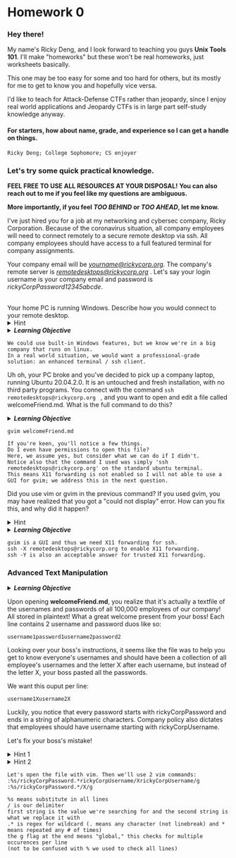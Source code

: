 # Homework 0
### Hey there! 
My name's Ricky Deng, and I look forward to teaching you guys **Unix Tools 101**.
I'll make "homeworks" but these won't be real homeworks, just worksheets basically.

This one may be too easy for some and too hard for others, but its mostly for me to get to know you and hopefully vice versa.

I'd like to teach for Attack-Defense CTFs rather than jeopardy, since I enjoy real world applications and Jeopardy CTFs is in large part self-study knowledge anyway.

#### For starters, how about name, grade, and experience so I can get a handle on things.
```
Ricky Deng; College Sophomore; CS enjoyer
```
### Let's try some quick practical knowledge.
**FEEL FREE TO USE ALL RESOURCES AT YOUR DISPOSAL!**
**You can also reach out to me if you feel like my questions are ambiguous.**

**More importantly, if you feel *TOO BEHIND* or *TOO AHEAD*, let me know.**

I've just hired you for a job at my networking and cybersec company, Ricky Corporation. Because of the coronavirus situation, all company employees will need to connect remotely to a secure remote desktop via ssh. All company employees should have access to a full featured terminal for company assignments.

Your company email will be *yourname@rickycorp.org*. 
The company's remote server is *remotedesktops@rickycorp.org* .
Let's say your login username is your company email and password is *rickyCorpPassword12345abcde*.

<br>
Your home PC is running Windows. Describe how you would connect to your remote desktop. 
<details> 
	<summary>Hint</summary>
	Windows built-in RDP is a textbook, but half credit answer.
	Try a third party terminal for Windows. (Mobaxterm, PuTTy)
</details>

<details> 
	<summary><em><b>Learning Objective</b></em></summary>
	Do we know the basics of ssh remote connection?
</details>

```
We could use built-in Windows features, but we know we're in a big company that runs on linux.
In a real world situation, we would want a professional-grade solution: an enhanced terminal / ssh client.
```

Uh oh, your PC broke and you've decided to pick up a company laptop, running Ubuntu 20.04.2.0. It is an untouched and fresh installation, with no third party programs. You connect with the command ```ssh remotedesktops@rickycorp.org ``` , and you want to open and edit a file called welcomeFriend.md. What is the full command to do this?
<details> 
	<summary><em><b>Learning Objective</b></em></summary>
	Do we know how to use basic Linux tools?
</details>

```
gvim welcomeFriend.md

If you're keen, you'll notice a few things. 
Do I even have permissions to open this file? 
Here, we assume yes, but consider what we can do if I didn't.
Notice also that the command I used was simply 'ssh remotedesktops@rickycorp.org' on the standard ubuntu terminal.
This means X11 forwarding is not enabled so I will not able to use a GUI for gvim; we address this in the next question.
```

Did you use vim or gvim in the previous command? If you used gvim, you may have realized that you got a "could not display" error. How can you fix this, and why did it happen?
<details> 
	<summary>Hint</summary>
	X11 forwarding for ssh.
</details>
<details> 
	<summary><em><b>Learning Objective</b></em></summary>
	<br>
	Can we solve simple real world issues?
	<br><br>
	This situation happened to me the first time I connected to a remote desktop. I was trying to access the gui of a debug program on a remote desktop, however I had not enabled X11 forwarding.
</details>

```
gvim is a GUI and thus we need X11 forwarding for ssh.
ssh -X remotedesktops@rickycorp.org to enable X11 forwarding.
ssh -Y is also an acceptable answer for trusted X11 forwarding.
```

### Advanced Text Manipulation
<details> 
	<summary><em><b>Learning Objective</b></em></summary>
	<br>
	This is the most you should ever reasonably need in terms of text manipulation.  
	<br>
	<br>
	However, we should also know or reference common vim commands when necessary.
	Helpful ones include setnu to show line numbers and :wq to save and quit.
	<br><br>
	(For people who have not used vim before, if you simply exit out without saving, this can break your files, creating duplicate "ghost" files of previous versions that you may want to clean up.)
	<br><br>
	The vim command being tested here is find and replace with wildcards.
	This can be helpful when writing codes or scripts and you need to replace variable names or other mistakes.
	<br><br>
	A similar command would be the popular grep command, typically used with piping and cat. Grep sees much more use in CTFs, simply because it allows you to search file systems with relative ease. It can be great for scripting.
	<br>
	<br>
</details>

Upon opening **welcomeFriend.md**, you realize that it's actually a textfile of the usernames and passwords of all 100,000 employees of our company! All stored in plaintext! What a great welcome present from your boss! Each line contains 2 username and password duos like so:

```
username1password1username2password2
```

Looking over your boss's instructions, it seems like the file was to help you get to know everyone's usernames and should have been a collection of all employee's usernames and the letter X after each username, but instead of the letter X, your boss pasted all the passwords.

We want this ouput per line:

```
username1Xusername2X
```

Luckily, you notice that every password starts with rickyCorpPassword and ends in a string of alphanumeric characters. 
Company policy also dictates that employees should have username starting with rickyCorpUsername.

Let's fix your boss's mistake!

<details> 
	<summary>Hint 1</summary>
	Let's try using vim to open the file. (or you can use the grep approach)
	What vim commands could we use to search and replace?
</details>

<details> 
	<summary>Hint 2</summary>
	We want to find and replace all passwords with 'X'. 
	<br>
	The passwords start with a string they all have in common: 'rickyCorpPassword' and end with a random unique string. This means we want to use a wildcard in our search.
</details>

```
Let's open the file with vim. Then we'll use 2 vim commands:
:%s/rickyCorpPassword.*rickyCorpUsername/XrickyCorpUsername/g
:%s/rickyCorpPassword.*/X/g

%s means substitute in all lines
/ is our delimiter
first string is the value we're searching for and the second string is what we replace it with
.* is regex for wildcard (. means any character (not linebreak) and * means repeated any # of times)
the g flag at the end means "global," this checks for multiple occurences per line
(not to be confused with % we used to check all lines)
```
